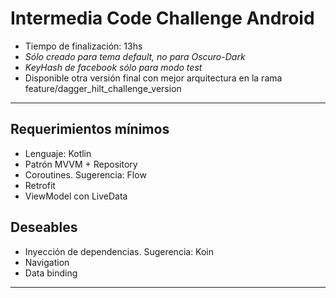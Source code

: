 # Intermedia Code Challenge Android

* Tiempo de finalización: 13hs
*  *Sólo creado para tema default, no para Oscuro-Dark*
*  *KeyHash de facebook sólo para modo test*
*  Disponible otra versión final con mejor arquitectura en la rama feature/dagger_hilt_challenge_version
------------------------------------
## Requerimientos mínimos
* Lenguaje: Kotlin
* Patrón MVVM + Repository
* Coroutines. Sugerencia: Flow
* Retrofit
* ViewModel con LiveData

## Deseables
* Inyección de dependencias. Sugerencia: Koin
* Navigation
* Data binding
---------------------------------
